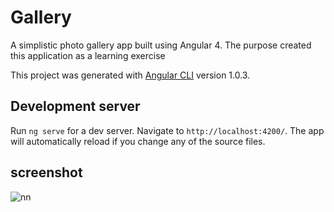 # Gallery

A simplistic photo gallery app built using Angular 4.
The purpose created this application as a learning exercise

This project was generated with [Angular CLI](https://github.com/angular/angular-cli) version 1.0.3.

## Development server

Run `ng serve` for a dev server. Navigate to `http://localhost:4200/`. The app will automatically reload if you change any of the source files.

## screenshot

![nn](https://user-images.githubusercontent.com/12325386/28993487-f96c0ade-79e9-11e7-8219-dc9b6e5b4d0c.JPG)
